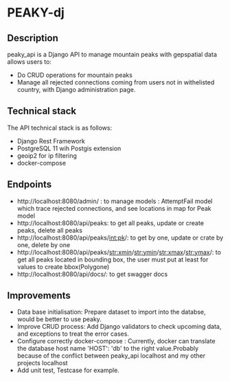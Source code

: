# PEAKY-dj
## Description
peaky_api is a Django API to manage mountain peaks with gepspatial data allows users to:
* Do CRUD operations for mountain peaks
* Manage all rejected connections coming from users not in withelisted country, with Django administration page.

## Technical stack
The API technical stack is as follows:
* Django Rest Framework
* PostgreSQL 11 wih Postgis extension
* geoip2 for ip filtering
* docker-compose

## Endpoints
* http://localhost:8080/admin/ : to manage models : AttemptFail model which trace rejected connections, and see locations in map for Peak model
* http://localhost:8080/api/peaks: to get all peaks, update or create peaks, delete all peaks
* http://localhost:8080/api/peaks/<int:pk>/: to get by one, update or crate by one, delete by one
* http://localhost:8080/api/peaks/<str:xmin>/<str:ymin>/<str:xmax>/<str:ymax>/: to get all peaks located in bounding box, the user must put at least for values to create bbox(Polygone) 
* http://localhost:8080/api/docs/: to get swagger docs

## Improvements
* Data base initialisation:
  Prepare dataset to import into the databse, would be better to use peaky.
* Improve CRUD process:
  Add Django validators to check upcoming data, and exceptions to treat the error cases.
* Configure correctly docker-compose :
  Currently, docker can translate the database host name 'HOST': 'db' to the right value.Probably because of the conflict between peaky_api localhost and my other projects localhost
* Add unit test, Testcase for example.

